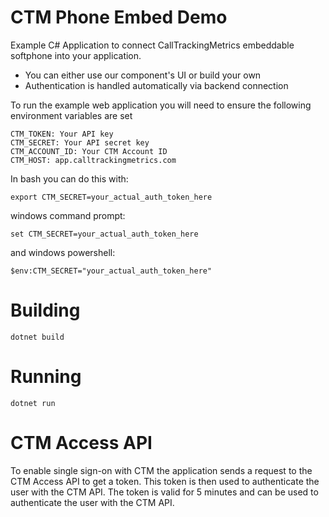 # CTM Phone Embed Demo

Example C# Application to connect CallTrackingMetrics embeddable softphone into your application.

  * You can either use our component's UI or build your own
  * Authentication is handled automatically via backend connection

To run the example web application you will need to ensure the following environment variables are set

```
CTM_TOKEN: Your API key
CTM_SECRET: Your API secret key
CTM_ACCOUNT_ID: Your CTM Account ID
CTM_HOST: app.calltrackingmetrics.com
```

In bash you can do this with:
```
export CTM_SECRET=your_actual_auth_token_here
```
windows command prompt:
```
set CTM_SECRET=your_actual_auth_token_here
```
and windows powershell:
```
$env:CTM_SECRET="your_actual_auth_token_here"
```


# Building

```
dotnet build
```


# Running

```
dotnet run
```

# CTM Access API
To enable single sign-on with CTM the application sends a request to the CTM Access API to get a token. This token is then used to authenticate the user with the CTM API. The token is valid for 5 minutes and can be used to authenticate the user with the CTM API.
